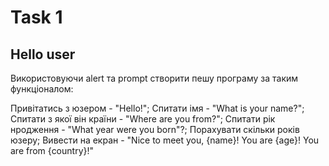 # Task 1

## Hello user

Використовуючи alert та prompt створити пешу програму за таким функціоналом:

Привітатись з юзером  - "Hello!";
Спитати імя - "What is your name?";
Спитати з якої він країни - "Where are you from?";
Спитати рік нродження - "What year were you born"?;
Порахувати скільки років юзеру;
Вивести на екран -  "Nice to meet you, {name}! You are {age}! You are from {country}!"